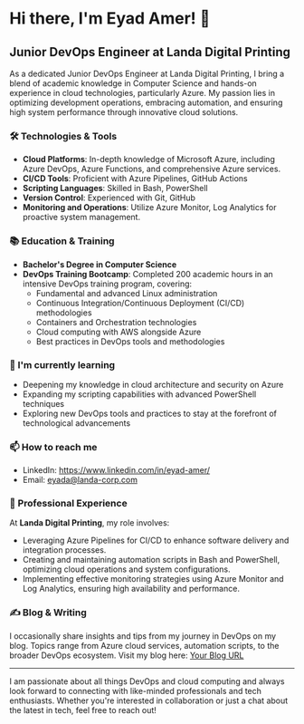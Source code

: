 # Hi there, I'm Eyad Amer! 👋

## Junior DevOps Engineer at Landa Digital Printing

As a dedicated Junior DevOps Engineer at Landa Digital Printing, I bring a blend of academic knowledge in Computer Science and hands-on experience in cloud technologies, particularly Azure. My passion lies in optimizing development operations, embracing automation, and ensuring high system performance through innovative cloud solutions.

### 🛠️ Technologies & Tools

- **Cloud Platforms**: In-depth knowledge of Microsoft Azure, including Azure DevOps, Azure Functions, and comprehensive Azure services.
- **CI/CD Tools**: Proficient with Azure Pipelines, GitHub Actions
- **Scripting Languages**: Skilled in Bash, PowerShell
- **Version Control**: Experienced with Git, GitHub
- **Monitoring and Operations**: Utilize Azure Monitor, Log Analytics for proactive system management.

### 📚 Education & Training

- **Bachelor's Degree in Computer Science**
- **DevOps Training Bootcamp**: Completed 200 academic hours in an intensive DevOps training program, covering:
  - Fundamental and advanced Linux administration
  - Continuous Integration/Continuous Deployment (CI/CD) methodologies
  - Containers and Orchestration technologies
  - Cloud computing with AWS alongside Azure
  - Best practices in DevOps tools and methodologies

### 🌱 I'm currently learning

- Deepening my knowledge in cloud architecture and security on Azure
- Expanding my scripting capabilities with advanced PowerShell techniques
- Exploring new DevOps tools and practices to stay at the forefront of technological advancements

### 📫 How to reach me

- LinkedIn: https://www.linkedin.com/in/eyad-amer/
- Email: eyada@landa-corp.com

### 💼 Professional Experience

At **Landa Digital Printing**, my role involves:

- Leveraging Azure Pipelines for CI/CD to enhance software delivery and integration processes.
- Creating and maintaining automation scripts in Bash and PowerShell, optimizing cloud operations and system configurations.
- Implementing effective monitoring strategies using Azure Monitor and Log Analytics, ensuring high availability and performance.

### ✍️ Blog & Writing

I occasionally share insights and tips from my journey in DevOps on my blog. Topics range from Azure cloud services, automation scripts, to the broader DevOps ecosystem. Visit my blog here: [Your Blog URL](#)

---

I am passionate about all things DevOps and cloud computing and always look forward to connecting with like-minded professionals and tech enthusiasts. Whether you're interested in collaboration or just a chat about the latest in tech, feel free to reach out!

